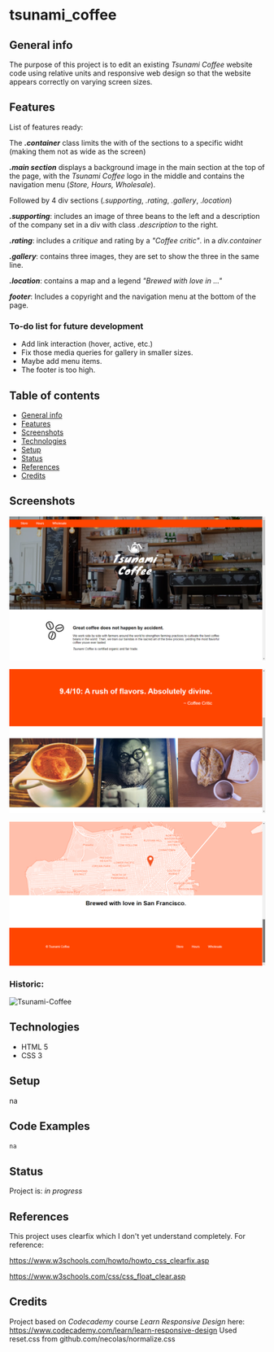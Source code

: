 # tsunami_coffee



## General info
The purpose of this project is to edit an existing _Tsunami Coffee_ website code using relative units and responsive web design so that the website appears correctly on varying screen sizes. 


## Features
List of features ready:

The **_.container_** class limits the with of the sections to a specific widht (making them not as wide as the screen)

**_.main section_** displays a background image in the main section at the top of the page, with the _Tsunami Coffee_ logo in the middle and contains the navigation menu (_Store, Hours, Wholesale_).

Followed by 4 div sections (_.supporting_, _.rating_, _.gallery_, _.location_)

**_.supporting_**: includes an image of three beans to the left and a description of the company set in a div with class _.description_ to the right.

**_.rating_**: includes a _critique_ and rating by a _"Coffee critic"_. in a _div.container_

**_.gallery_**: contains three images, they are set to show the three in the same line. 

**_.location_**: contains a map and a legend _"Brewed with love in ..."_ 

**_footer_**: Includes a copyright and the navigation menu at the bottom of the page. 



### To-do list for future development
* Add link interaction (hover, active, etc.)
* Fix those media queries for gallery in smaller sizes.
* Maybe add menu items. 
* The footer is too high. 


## Table of contents
* [General info](#general-info)
* [Features](#features)
* [Screenshots](#screenshots)
* [Technologies](#technologies)
* [Setup](#setup)
* [Status](#status)
* [References](#references)
* [Credits](#credits)

## Screenshots
![Example screenshot](./img/screenshot.png)

![Example screenshot](./img/screenshot_2.png)

![Example screenshot](./img/screenshot_3.png)



### Historic: 
<img src='https://i.postimg.cc/njDbhBPK/Tsunami-Coffee.png' border='0' alt='Tsunami-Coffee'/>


## Technologies
* HTML 5
* CSS 3

## Setup
na

## Code Examples
`na`

## Status
Project is: _in progress_

## References
This project uses clearfix which I don't yet understand completely. For reference:

https://www.w3schools.com/howto/howto_css_clearfix.asp

https://www.w3schools.com/css/css_float_clear.asp

## Credits
Project based on _Codecademy_ course _Learn Responsive Design_ here: https://www.codecademy.com/learn/learn-responsive-design
Used reset.css from github.com/necolas/normalize.css 
